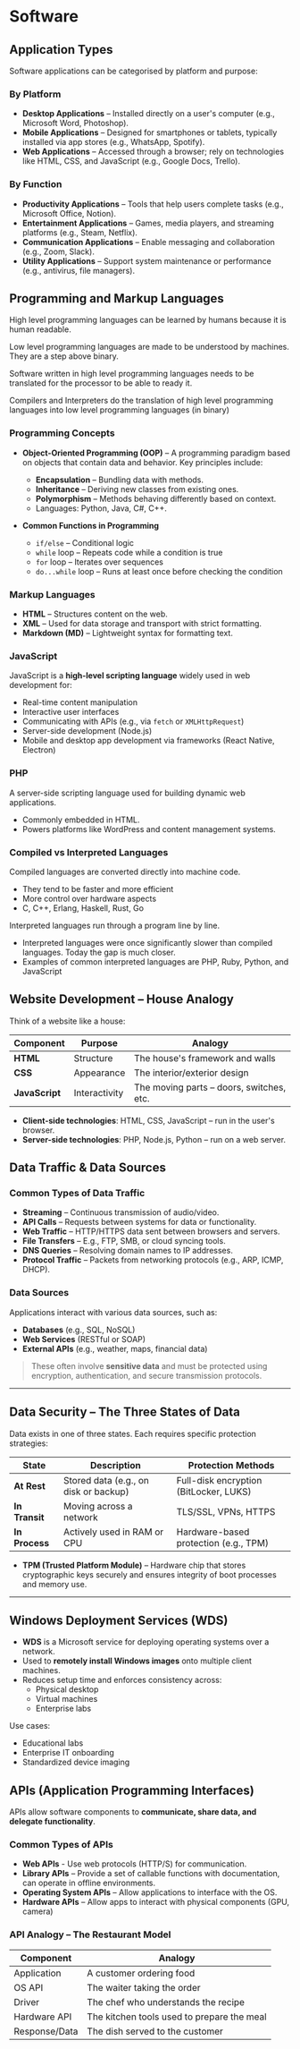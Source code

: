 # Software

## Application Types

Software applications can be categorised by platform and purpose:

### By Platform

- **Desktop Applications** – Installed directly on a user's computer (e.g., Microsoft Word, Photoshop).
- **Mobile Applications** – Designed for smartphones or tablets, typically installed via app stores (e.g., WhatsApp, Spotify).
- **Web Applications** – Accessed through a browser; rely on technologies like HTML, CSS, and JavaScript (e.g., Google Docs, Trello).

### By Function

- **Productivity Applications** – Tools that help users complete tasks (e.g., Microsoft Office, Notion).
- **Entertainment Applications** – Games, media players, and streaming platforms (e.g., Steam, Netflix).
- **Communication Applications** – Enable messaging and collaboration (e.g., Zoom, Slack).
- **Utility Applications** – Support system maintenance or performance (e.g., antivirus, file managers).

## Programming and Markup Languages

High level programming languages can be learned by humans because it is human readable.

Low level programming languages are made to be understood by machines. They are a step above binary.

Software written in high level programming languages needs to be translated for the processor to be able to ready it.

Compilers and Interpreters do the translation of high level programming languages into low level programming languages (in binary)

### Programming Concepts

- **Object-Oriented Programming (OOP)** – A programming paradigm based on objects that contain data and behavior. Key principles include:
    - **Encapsulation** – Bundling data with methods.
    - **Inheritance** – Deriving new classes from existing ones.
    - **Polymorphism** – Methods behaving differently based on context.
    - Languages: Python, Java, C#, C++.

- **Common Functions in Programming**
    - `if/else` – Conditional logic
    - `while` loop – Repeats code while a condition is true
    - `for` loop – Iterates over sequences
    - `do...while` loop – Runs at least once before checking the condition

### Markup Languages

- **HTML** – Structures content on the web.
- **XML** – Used for data storage and transport with strict formatting.
- **Markdown (MD)** – Lightweight syntax for formatting text.

### JavaScript

JavaScript is a **high-level scripting language** widely used in web development for:

- Real-time content manipulation
- Interactive user interfaces
- Communicating with APIs (e.g., via `fetch` or `XMLHttpRequest`)
- Server-side development (Node.js)
- Mobile and desktop app development via frameworks (React Native, Electron)

### PHP

A server-side scripting language used for building dynamic web applications.

- Commonly embedded in HTML.
- Powers platforms like WordPress and content management systems.

### Compiled vs Interpreted Languages

Compiled languages are converted directly into machine code.
- They tend to be faster and more efficient 
- More control over hardware aspects 
- C, C++, Erlang, Haskell, Rust, Go

Interpreted languages run through a program line by line.

- Interpreted languages were once significantly slower than compiled languages. Today the gap is much closer.
- Examples of common interpreted languages are PHP, Ruby, Python, and JavaScript


## Website Development – House Analogy

Think of a website like a house:

|Component|Purpose|Analogy|
|---|---|---|
|**HTML**|Structure|The house's framework and walls|
|**CSS**|Appearance|The interior/exterior design|
|**JavaScript**|Interactivity|The moving parts – doors, switches, etc.|

- **Client-side technologies**: HTML, CSS, JavaScript – run in the user's browser.
- **Server-side technologies**: PHP, Node.js, Python – run on a web server.


## Data Traffic & Data Sources

### Common Types of Data Traffic

- **Streaming** – Continuous transmission of audio/video.
- **API Calls** – Requests between systems for data or functionality.
- **Web Traffic** – HTTP/HTTPS data sent between browsers and servers.
- **File Transfers** – E.g., FTP, SMB, or cloud syncing tools.
- **DNS Queries** – Resolving domain names to IP addresses.
- **Protocol Traffic** – Packets from networking protocols (e.g., ARP, ICMP, DHCP).

### Data Sources

Applications interact with various data sources, such as:

- **Databases** (e.g., SQL, NoSQL)
- **Web Services** (RESTful or SOAP)
- **External APIs** (e.g., weather, maps, financial data)

> These often involve **sensitive data** and must be protected using encryption, authentication, and secure transmission protocols.

---

## Data Security – The Three States of Data

Data exists in one of three states. Each requires specific protection strategies:

|**State**|**Description**|**Protection Methods**|
|---|---|---|
|**At Rest**|Stored data (e.g., on disk or backup)|Full-disk encryption (BitLocker, LUKS)|
|**In Transit**|Moving across a network|TLS/SSL, VPNs, HTTPS|
|**In Process**|Actively used in RAM or CPU|Hardware-based protection (e.g., TPM)|

- **TPM (Trusted Platform Module)** – Hardware chip that stores cryptographic keys securely and ensures integrity of boot processes and memory use.

---

## Windows Deployment Services (WDS)

- **WDS** is a Microsoft service for deploying operating systems over a network.
- Used to **remotely install Windows images** onto multiple client machines.
- Reduces setup time and enforces consistency across:
    - Physical desktop        
    - Virtual machines
    - Enterprise labs

Use cases:

- Educational labs
- Enterprise IT onboarding
- Standardized device imaging



## APIs (Application Programming Interfaces)

APIs allow software components to **communicate, share data, and delegate functionality**.

### Common Types of APIs


- **Web APIs** - Use web protocols (HTTP/S) for communication.
- **Library APIs** – Provide a set of callable functions with documentation, can operate in offline environments. 
- **Operating System APIs** – Allow applications to interface with the OS. 
- **Hardware APIs** – Allow apps to interact with physical components (GPU, camera)

### API Analogy – The Restaurant Model

|**Component**|**Analogy**|
|---|---|
|Application|A customer ordering food|
|OS API|The waiter taking the order|
|Driver|The chef who understands the recipe|
|Hardware API|The kitchen tools used to prepare the meal|
|Response/Data|The dish served to the customer|
